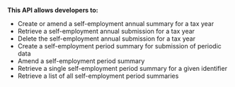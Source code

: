 **This API allows developers to:**
- Create or amend a self-employment annual summary for a tax year
- Retrieve a self-employment annual submission for a tax year
- Delete the self-employment annual submission for a tax year
- Create a self-employment period summary for submission of periodic data
- Amend a self-employment period summary
- Retrieve a single self-employment period summary for a given identifier
- Retrieve a list of all self-employment period summaries
